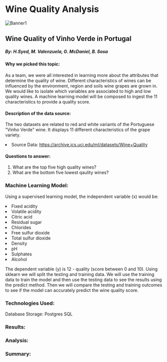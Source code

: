 # Wine Quality Analysis
![Banner1](https://user-images.githubusercontent.com/88520573/148013422-c293a860-f943-414a-9d57-525c95b09752.png)

## Wine Quality of Vinho Verde in Portugal

##### By: H.Syed, M. Valenzuela, G. McDaniel, B. Sosa

#### Why we picked this topic:
As a team, we were all interested in learning more about the attributes that determine the quality of wine. Different characteristics of wines can be influenced by the environment, region and soils wine grapes are grown in. We would like to isolate which variables are associated to high and low quality wines. A machine learning model will be composed to ingest the 11 characteristics to provide a quality score.

#### Description of the data source: 
The two datasets are related to red and white variants of the Portuguese "Vinho Verde" wine. It displays 11 different characteristics of the grape variety. 
     <li> Source Data: https://archive.ics.uci.edu/ml/datasets/Wine+Quality </li>
     
#### Questions to answer: 
  <ol>
  <li> What are the top five high quality wines? </li>
  <li> What are the bottom five lowest qaulity wines? </li>
  </ol>
  
### Machine Learning Model: 
Using a supervised learning model, the independent variable (x) would be:

<li> Fixed acidity </li>
<li> Volatile acidity </li>
<li> Citric acid </li>
<li> Residual sugar </li>
<li> Chlorides </li>
<li> Free sulfur dioxide </li> 
<li> Total sulfur dioxide </li>
<li> Density </li>
<li> pH </li>
<li> Sulphates </li> 
<li> Alcohol </li>

The dependent variable (y) is 12 - quality (score between 0 and 10). Using sklearn we will split the testing and training data. We will use the training data to train the model and then use the testing data to see the results using the predict method. Then we will compare the testing and training outcomes to see if the model can accurately predict the wine quality score.

### Technologies Used:
Database Storage: Postgres SQL


### Results:



### Analysis: 



### Summary:



